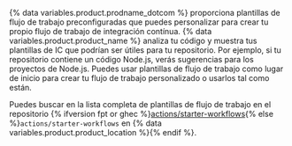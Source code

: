 {% data variables.product.prodname_dotcom %} proporciona plantillas de flujo de trabajo preconfiguradas que puedes personalizar para crear tu propio flujo de trabajo de integración contínua. {% data variables.product.product_name %} analiza tu código y muestra tus plantillas de IC que podrían ser útiles para tu repositorio. Por ejemplo, si tu repositorio contiene un código Node.js, verás sugerencias para los proyectos de Node.js. Puedes usar plantillas de flujo de trabajo como lugar de inicio para crear tu flujo de trabajo personalizado o usarlos tal como están.

Puedes buscar en la lista completa de plantillas de flujo de trabajo en el repositorio {% ifversion fpt or ghec %}[actions/starter-workflows](https://github.com/actions/starter-workflows){% else %}`actions/starter-workflows` en {% data variables.product.product_location %}{% endif %}.
